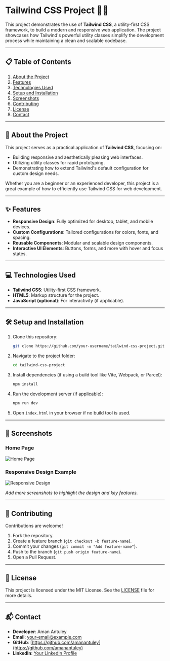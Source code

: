 

# Tailwind CSS Project 🌟🎨  

This project demonstrates the use of **Tailwind CSS**, a utility-first CSS framework, to build a modern and responsive web application. The project showcases how Tailwind's powerful utility classes simplify the development process while maintaining a clean and scalable codebase.  

---

## 📋 **Table of Contents**  

1. [About the Project](#about-the-project)  
2. [Features](#features)  
3. [Technologies Used](#technologies-used)  
4. [Setup and Installation](#setup-and-installation)  
5. [Screenshots](#screenshots)  
6. [Contributing](#contributing)  
7. [License](#license)  
8. [Contact](#contact)  

---

## 📝 **About the Project**  

This project serves as a practical application of **Tailwind CSS**, focusing on:  
- Building responsive and aesthetically pleasing web interfaces.  
- Utilizing utility classes for rapid prototyping.  
- Demonstrating how to extend Tailwind's default configuration for custom design needs.  

Whether you are a beginner or an experienced developer, this project is a great example of how to efficiently use Tailwind CSS for web development.  

---

## ✨ **Features**  

- **Responsive Design**: Fully optimized for desktop, tablet, and mobile devices.  
- **Custom Configurations**: Tailored configurations for colors, fonts, and spacing.  
- **Reusable Components**: Modular and scalable design components.  
- **Interactive UI Elements**: Buttons, forms, and more with hover and focus states.  

---

## 💻 **Technologies Used**  

- **Tailwind CSS**: Utility-first CSS framework.  
- **HTML5**: Markup structure for the project.  
- **JavaScript (optional)**: For interactivity (if applicable).  

---

## 🛠 **Setup and Installation**  

1. Clone this repository:  
   ```bash  
   git clone https://github.com/your-username/tailwind-css-project.git  
   ```  

2. Navigate to the project folder:  
   ```bash  
   cd tailwind-css-project  
   ```  

3. Install dependencies (if using a build tool like Vite, Webpack, or Parcel):  
   ```bash  
   npm install  
   ```  

4. Run the development server (if applicable):  
   ```bash  
   npm run dev  
   ```  

5. Open `index.html` in your browser if no build tool is used.  

---

## 📸 **Screenshots**  

### Home Page  
![Home Page](screenshots/home.png)  

### Responsive Design Example  
![Responsive Design](screenshots/responsive.png)  

*Add more screenshots to highlight the design and key features.*  

---

## 🤝 **Contributing**  

Contributions are welcome!  
1. Fork the repository.  
2. Create a feature branch (`git checkout -b feature-name`).  
3. Commit your changes (`git commit -m "Add feature-name"`).  
4. Push to the branch (`git push origin feature-name`).  
5. Open a Pull Request.  

---

## 📄 **License**  

This project is licensed under the MIT License. See the [LICENSE](LICENSE) file for more details.  

---

## 📬 **Contact**  

- **Developer**: Aman Antuley  
- **Email**: [your-email@example.com](mailto:your-email@example.com)  
- **GitHub**: [https://github.com/amanantuley](https://github.com/amanantuley)  
- **LinkedIn**: [Your LinkedIn Profile](https://www.linkedin.com/in/your-profile)  
